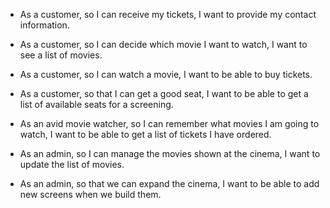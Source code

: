 - As a customer, so I can receive my tickets, I want to provide my contact information.
- As a customer, so I can decide which movie I want to watch, I want to see a list of movies.
- As a customer, so I can watch a movie, I want to be able to buy tickets.
- As a customer, so that I can get a good seat, I want to be able to get a list of available seats for a screening.
- As an avid movie watcher, so I can remember what movies I am going to watch, I want to be able to get a list of tickets I have ordered.

- As an admin, so I can manage the movies shown at the cinema, I want to update the list of movies.
- As an admin, so that we can expand the cinema, I want to be able to add new screens when we build them.
